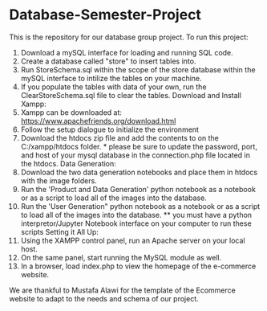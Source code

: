 # Database-Semester-Project
This is the repository for our database group project.
To run this project:
  1. Download a mySQL interface for loading and running SQL code. 
  2. Create a database called "store" to insert tables into. 
  3. Run StoreSchema.sql within the scope of the store database within the mySQL interface to intilize the tables on your machine. 
  4. If you populate the tables with data of your own, run the ClearStoreSchema.sql file to clear the tables. 
Download and Install Xampp:
  1. Xampp can be downloaded at: https://www.apachefriends.org/download.html
  2. Follow the setup dialogue to initialize the environment
  3. Download the htdocs zip file and add the contents to on the C:/xampp/htdocs folder. 
    * please be sure to update the password, port, and host of your mysql database in the connection.php file located in the htdocs.
Data Generation:
  1. Download the two data generation notebooks and place them in htdocs with the image folders.
  2. Run the 'Product and Data Generation' python notebook as a notebook or as a script to load all of the images into the database.
  3. Run the 'User Generation" python notebook as a notebook or as a script to load all of the images into the database. 
  ** you must have a python interpretor/Jupyter Notebook interface  on your computer to run these scripts
Setting it All Up: 
  1. Using the XAMPP control panel, run an Apache server on your local host.
  2. On the same panel, start running the MySQL module as well. 
  3. In a browser, load index.php to view the homepage of the e-commerce website. 

  
  
We are thankful to Mustafa Alawi for the template of the Ecommerce website to adapt to the needs and schema of our project. 
